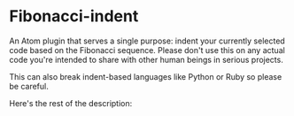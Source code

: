# Fibonacci-indent

An Atom plugin that serves a single purpose: indent your currently selected code based on the Fibonacci sequence.
Please don't use this on any actual code you're intended to share with other human beings in serious projects.

This can also break indent-based languages like Python or Ruby so please be careful.

Here's the rest of the description:
